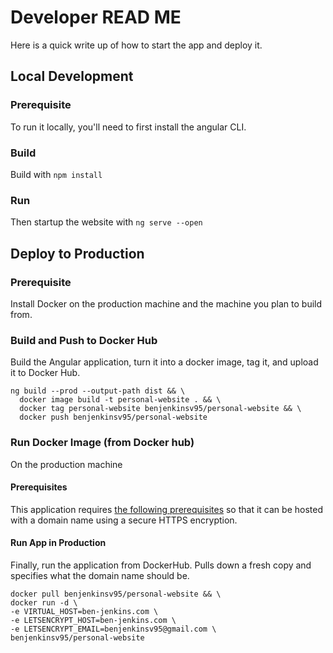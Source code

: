 # Developer READ ME
Here is a quick write up of how to start the app and deploy it.

## Local Development
### Prerequisite
To run it locally, you'll need to first install the angular CLI.

### Build
Build with `npm install`

### Run
Then startup the website with `ng serve --open`

## Deploy to Production
### Prerequisite
Install Docker on the production machine and the machine you plan to build from.

### Build and Push to Docker Hub
Build the Angular application, turn it into a docker image, tag it, and upload it to Docker Hub.
```
ng build --prod --output-path dist && \
  docker image build -t personal-website . && \
  docker tag personal-website benjenkinsv95/personal-website && \
  docker push benjenkinsv95/personal-website
```

### Run Docker Image (from Docker hub)
On the production machine

#### Prerequisites
This application requires [the following prerequisites](docker_nginx_prerequisites.md) so that it can be hosted with a domain name using a secure HTTPS encryption.

#### Run App in Production
Finally, run the application from DockerHub. Pulls down a fresh copy and specifies what the domain name should be.
```
docker pull benjenkinsv95/personal-website && \
docker run -d \
-e VIRTUAL_HOST=ben-jenkins.com \
-e LETSENCRYPT_HOST=ben-jenkins.com \
-e LETSENCRYPT_EMAIL=benjenkinsv95@gmail.com \
benjenkinsv95/personal-website
```
